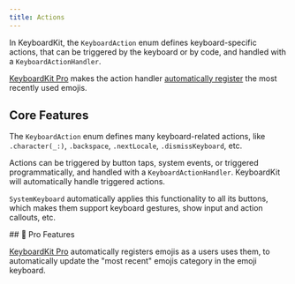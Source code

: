 ```yaml
---
title: Actions
---
```


In KeyboardKit, the ``KeyboardAction`` enum defines keyboard-specific actions, that can be triggered by the keyboard or by code, and handled with a ``KeyboardActionHandler``.

[KeyboardKit Pro][Pro] makes the action handler [automatically register](#pro) the most recently used emojis.


## Core Features

The ``KeyboardAction`` enum defines many keyboard-related actions, like ``.character(_:)``, ``.backspace``, ``.nextLocale``, ``.dismissKeyboard``, etc.

Actions can be triggered by button taps, system events, or triggered programmatically, and handled with a ``KeyboardActionHandler``. KeyboardKit will automatically handle triggered actions.

``SystemKeyboard`` automatically applies this functionality to all its buttons, which makes them support keyboard gestures, show input and action callouts, etc.


<a name="pro">
## 👑 Pro Features

[KeyboardKit Pro][Pro] automatically registers emojis as a users uses them, to automatically update the "most recent" emojis category in the emoji keyboard.


[Pro]: /pro
